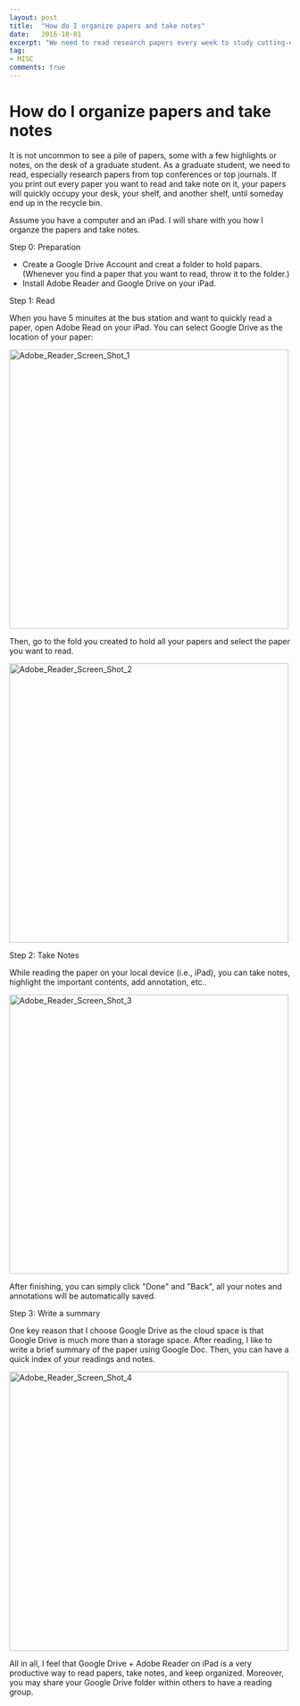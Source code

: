 ```yaml
---
layout: post
title:  "How do I organize papers and take notes"
date:   2016-10-01
excerpt: "We need to read research papers every week to study cutting-edge applications, classic methods, new knowledge, etc.. So, we must have a tool that allows us to quickly read and organize the papers, as well as the notes we take during reading. I will share my personal experience here."
tag:
- MISC
comments: true
---
```


# How do I organize papers and take notes


It is not uncommon to see a pile of papers, some with a few highlights or notes, on the desk of a graduate student. As a graduate student, we need to read, especially research papers from top conferences or top journals. If you print out every paper you want to read and take note on it, your papers will quickly occupy your desk, your shelf, and another shelf, until someday end up in the recycle bin. 

Assume you have a computer and an iPad. I will share with you how I organze the papers and take notes. 

Step 0: Preparation

* Create a Google Drive Account and creat a folder to hold papars. (Whenever you find a paper that you want to read, throw it to the folder.)
* Install Adobe Reader and Google Drive on your iPad.

Step 1: Read

When you have 5 minuites at the bus station and want to quickly read a paper, open Adobe Read on your iPad. You can select Google Drive as the location of your paper:

<img src="{{ site.url }}/pic/Adobe_Reader_1.PNG" alt="Adobe_Reader_Screen_Shot_1" style="width: 500px;">

Then, go to the fold you created to hold all your papers and select the paper you want to read. 

<img src="{{ site.url }}/pic/Adobe_Reader_2.PNG" alt="Adobe_Reader_Screen_Shot_2" style="width: 500px;">


Step 2: Take Notes  

While reading the paper on your local device (i.e., iPad), you can take notes, highlight the important contents, add annotation, etc.. 

<img src="{{ site.url }}/pic/Adobe_Reader_3.PNG" alt="Adobe_Reader_Screen_Shot_3" style="width: 500px;">

After finishing, you can simply click "Done" and "Back", all your notes and annotations will be automatically saved. 

Step 3: Write a summary 

One key reason that I choose Google Drive as the cloud space is that Google Drive is much more than a storage space. After reading, I like to write a brief summary of the paper using Google Doc. Then, you can have a quick index of your readings and notes. 

<img src="{{ site.url }}/pic/Adobe_Reader_4.png" alt="Adobe_Reader_Screen_Shot_4" style="width: 500px;">

 
All in all, I feel that Google Drive + Adobe Reader on iPad is a very productive way to read papers, take notes, and keep organized. Moreover, you may share your Google Drive folder within others to have a reading group. 


 
